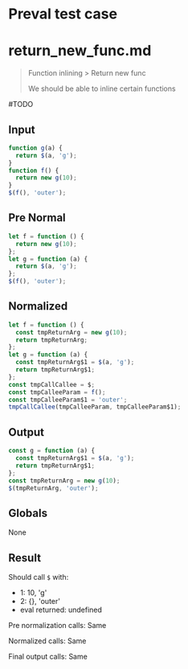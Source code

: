 # Preval test case

# return_new_func.md

> Function inlining > Return new func
>
> We should be able to inline certain functions

#TODO

## Input

`````js filename=intro
function g(a) {
  return $(a, 'g');
}
function f() {
  return new g(10);
}
$(f(), 'outer');
`````

## Pre Normal

`````js filename=intro
let f = function () {
  return new g(10);
};
let g = function (a) {
  return $(a, 'g');
};
$(f(), 'outer');
`````

## Normalized

`````js filename=intro
let f = function () {
  const tmpReturnArg = new g(10);
  return tmpReturnArg;
};
let g = function (a) {
  const tmpReturnArg$1 = $(a, 'g');
  return tmpReturnArg$1;
};
const tmpCallCallee = $;
const tmpCalleeParam = f();
const tmpCalleeParam$1 = 'outer';
tmpCallCallee(tmpCalleeParam, tmpCalleeParam$1);
`````

## Output

`````js filename=intro
const g = function (a) {
  const tmpReturnArg$1 = $(a, 'g');
  return tmpReturnArg$1;
};
const tmpReturnArg = new g(10);
$(tmpReturnArg, 'outer');
`````

## Globals

None

## Result

Should call `$` with:
 - 1: 10, 'g'
 - 2: {}, 'outer'
 - eval returned: undefined

Pre normalization calls: Same

Normalized calls: Same

Final output calls: Same
